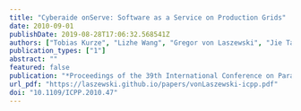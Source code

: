 ```yaml
---
title: "Cyberaide onServe: Software as a Service on Production Grids"
date: 2010-09-01
publishDate: 2019-08-28T17:06:32.568541Z
authors: ["Tobias Kurze", "Lizhe Wang", "Gregor von Laszewski", "Jie Tao", "Marcel Kunze"]
publication_types: ["1"]
abstract: ""
featured: false
publication: "*Proceedings of the 39th International Conference on Parallel Processing (ICPP'10)*"
url_pdf: "https://laszewski.github.io/papers/vonLaszewski-icpp.pdf"
doi: "10.1109/ICPP.2010.47"
---
```


